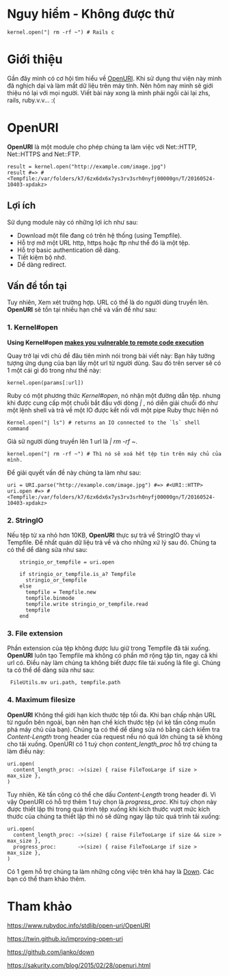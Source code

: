 # Nguy hiểm - Không được thử
```
kernel.open("| rm -rf ~") # Rails c 
```
# Giới thiệu
Gần đây mình có cơ hội tìm hiểu về [OpenURI](http://ruby-doc.org/stdlib-2.2.0/libdoc/open-uri/rdoc/OpenURI.html). Khi sử dụng  thư viện này mình đã nghịch dại và làm mất dữ liệu trên máy tính.  Nên hôm nay mình sẽ giới thiệu nó lại với mọi người. Viết bài này xong là mình phải ngồi cài lại zhs, rails, ruby.v.v... :(

# OpenURI 
**OpenURI** là một module cho phép chúng ta làm việc với Net::HTTP, Net::HTTPS and Net::FTP.  
```
result = kernel.open("http://example.com/image.jpg")
result #=> #<Tempfile:/var/folders/k7/6zx6dx6x7ys3rv3srh0nyfj00000gn/T/20160524-10403-xpdakz>
```
## Lợi ích
Sử dụng module này có những lợi ích như sau:

* Download một file đang có trên hệ thống (using Tempfile).
* Hỗ trợ mở một URL http, https hoặc ftp như thể đó là một tệp.
* Hỗ trợ basic authentication dễ dàng.
* Tiết kiệm bộ nhớ.
* Dể dàng redirect.

## Vấn đề tồn tại
Tuy nhiên, Xem xét trường hợp. URL có thể là do người dùng truyền lên. **OpenURI**  sẽ tồn tại  nhiều hạn chế và vấn đề như sau:

### 1. Kernel#open
**Using Kernel#open [makes you vulnerable to remote code execution](https://sakurity.com/blog/2015/02/28/openuri.html)**

Quay trở lại với chủ đề đâu tiên mình nói trong bài viết này: Bạn hãy tưởng tượng ứng dụng của bạn lấy một url từ người dùng. Sau đó trên server sẽ có 1 một cái  gì đó trong như thế này:

```
kernel.open(params[:url])
```

Ruby có một phương thức *Kernel#open*, nó nhận một đường dẫn tệp. nhưng khi được cung cấp một chuỗi bắt đầu với dòng *|* , nó diễn giải chuổi đó như một lệnh shell và trả về một IO được kết nối với một pipe Ruby thực hiện nó

```
Kernel.open("| ls") # returns an IO connected to the `ls` shell command
```

Giả sử người dùng truyền lên 1 url là *| rm -rf ~*.
```
kernel.open("| rm -rf ~") # Thì nó sẽ xoá hết tệp tin trên máy chủ của mình.
```

Để giải quyết vấn đề này chúng ta làm như sau:

```
uri = URI.parse("http://example.com/image.jpg") #=> #<URI::HTTP>
uri.open #=> #<Tempfile:/var/folders/k7/6zx6dx6x7ys3rv3srh0nyfj00000gn/T/20160524-10403-xpdakz>
```

### 2. StringIO
Nếu tệp từ xa nhỏ hơn 10KB, **OpenURI** thực sự trả về StringIO thay vì Tempfile. Để nhất quán dữ liệu trả về và cho những xử lý sau đó. Chúng ta có thể dể dàng sửa như sau:
```
    stringio_or_tempfile = uri.open

    if stringio_or_tempfile.is_a? Tempfile
      stringio_or_tempfile
    else
      tempfile = Tempfile.new
      tempfile.binmode
      tempfile.write stringio_or_tempfile.read
      tempfile
    end
```

### 3. File extension
Phần extension của tệp  không được lưu giữ trong Tempfile đã tải xuống. **OpenURI** luôn tạo Tempfile mà không có phần mở rộng tập tin, ngay cả khi url có. Điều này làm chúng ta không biết được file tải xuống là file gì. Chúng ta có thể dể dàng sửa như sau:

```
 FileUtils.mv uri.path, tempfile.path
```

### 4. Maximum filesize
**OpenURI** Không thể giới hạn kích thước tệp tối đa. Khi bạn chấp nhận URL từ nguồn bên ngoài, bạn nên hạn chế kích thước tệp (vì kẻ tấn công muốn phá máy chủ của bạn). Chúng ta có thể dể dàng sửa nó bằng cách kiểm tra *Content-Length* trong header của request nếu nó quá lớn chúng ta sẽ không cho tải xuống. OpenURI có 1 tuỳ chọn *content_length_proc* hỗ trợ chúng ta làm điều này:

```
uri.open(
  content_length_proc: ->(size) { raise FileTooLarge if size > max_size },
)
```

Tuy nhiên, Kẻ tấn công có thể che dấu *Content-Length* trong header đi. Vì vậy OpenURI có hỗ trợ thêm 1 tuỳ chọn là *progress_proc*. Khi tuỳ chọn này được thiết lập thì trong quá trình tệp xuống khi kích thước vượt mức kích thước của chúng ta thiết lập thì nó sẽ dừng ngay lập tức quá trình tải xuống:

```
uri.open(
  content_length_proc: ->(size) { raise FileTooLarge if size && size > max_size },
  progress_proc:       ->(size) { raise FileTooLarge if size > max_size },
)
```

Có 1 gem hỗ trợ chúng ta làm những công việc trên khá hay là [Down](https://github.com/janko/down). Các bạn có thể tham khảo thêm.



# Tham khảo
https://www.rubydoc.info/stdlib/open-uri/OpenURI

https://twin.github.io/improving-open-uri

https://github.com/janko/down

https://sakurity.com/blog/2015/02/28/openuri.html